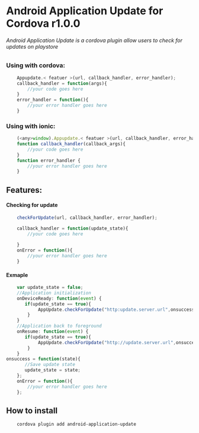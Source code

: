 # Android Application Update for Cordova r1.0.0
###### Android Application Update is a cordova plugin allow users to check for updates on playstore


### Using with cordova:

```javascript
    Appupdate.< featuer >(url, callback_handler, error_handler);
    callback_handler = function(args){
        //your code goes here
    }
    error_handler = function(){
        //your error handler goes here
    }
```
### Using with ionic:

```javascript
    (<any>window).Appupdate.< featuer >(url, callback_handler, error_handler);
    function callback_handler(callback_args){
        //your code goes here
    }
    function error_handler {
        //your error handler goes here
    }
```
## Features:
#### Checking for update

```javascript
    checkForUpdate(url, callback_handler, error_handler);

    callback_handler = function(update_state){
        //your code goes here
        
    }
    onError = function(){
        //your error handler goes here
    }
```

#### Exmaple
```javascript
    var update_state = false;
    //Application initialization
    onDeviceReady: function(event) {
       if(update_state == true){   
            AppUpdate.checkForUpdate("http:update.server.url",onsuccess,onError);
        }
    }
    //Application back to foreground
    onResume: function(event) {
       if(update_state == true){   
            AppUpdate.checkForUpdate("http://update.server.url",onsuccess,onError);
        }
    }
onsuccess = function(state){
       //Save update state
       update_state = state;
    };
    onError = function(){
        //your error handler goes here
    };
```

## How to install
```bash
    cordova plugin add android-application-update
```



